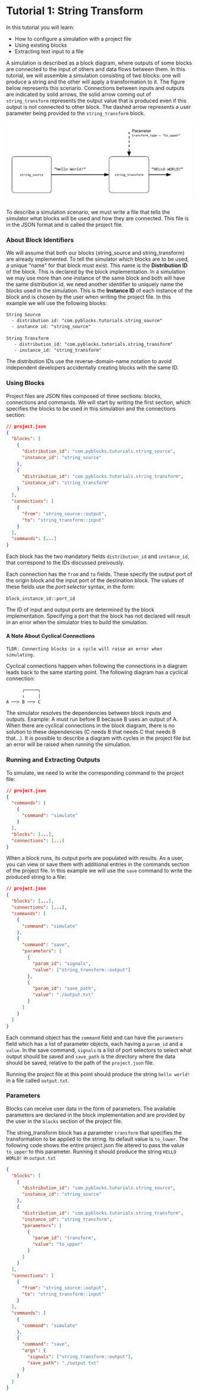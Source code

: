 # Tutorial 1: String Transform

In this tutorial you will learn:
- How to configure a simulation with a project file
- Using existing blocks
- Extracting text input to a file

A simulation is described as a block diagram, where outputs of some blocks are connected to the input of others and 
data flows between them. In this tutorial, we will assemble a simulation consisting of two blocks: one will produce 
a string and the other will apply a transformation to it. The figure below represents this scenario. Connections 
between inputs and outputs are indicated by solid arrows, the solid arrow coming out of `string_transform` represents
the output value that is produced even if this output is not connected to other block. The dashed arrow represents
a user parameter being provided to the `string_transform` block.

![Block diagram for example 1](tutorial_1_string_transform.png?raw=true)

To describe a simulation scenario, we must write a file that tells the simulator what blocks will be used and
how they are connected. This file is in the JSON format and is called the project file.

### About Block Identifiers

We will assume that both our blocks (string_source and string_transform) are already implemented. To tell the simulator
which blocks are to be used, a unique "name" for that block must exist. This name is the **Distribution ID** of the
block. This is declared by the block implementation. In a simulation we may use more than one instance of the same 
block and both will have the same distribution id, we need another identifier to uniquely name the blocks used in the
simulation. This is the **Instance ID** of each instance of the block and is chosen by the user when writing the 
project file. In this example we will use the following blocks:

```
String Source
  - distribution id: "com.pyblocks.tutorials.string_source"
  - instance id: "string_source"

String Transform
   - distribution_id: "com.pyblocks.tutorials.string_transform"
   - instance_id: "string_transform"
```

The distribution IDs use the reverse-domain-name notation to avoid independent developers accidentally creating blocks
with the same ID.

### Using Blocks

Project files are JSON files composed of three sections: blocks, connections and commands. We will start by
writing the first section, which specifies the blocks to be used in this simulation and the connections section:

```JSON
// project.json
{
  "blocks": [
    {
      "distribution_id": "com.pyblocks.tutorials.string_source",
      "instance_id": "string_source"
    },
    {
      "distribution_id": "com.pyblocks.tutorials.string_transform",
      "instance_id": "string_transform"
    }
  ],
  "connections": [
    {
      "from": "string_source::output",
      "to": "string_transform::input"
    }
  ],
  "commands": [...]
}
```

Each block has the two mandatory fields `distribution_id` and `instance_id`, that correspond 
to the IDs discussed preivously.

Each connection has the `from` and `to` fields. These specify the output port of the origin
block and the input port of the destination block. The values of these fields use the 
*port selector* syntax, in the form:

`block_instance_id::port_id`

The ID of input and output ports are determined by the block implementation. Specifying 
a port that the block has not declared will result in an error when the simulator tries 
to build the simulation.

#### A Note About Cyclical Connections

```
TLDR: Connecting blocks in a cycle will raise an error when simulating.
```

Cyclical connections happen when following the connections in a diagram leads back to the same starting point.
The following diagram has a cyclical connection:

```
      ┌─────┐
      ↓     |
A ──> B ──> C
```

The simulator resolves the dependencies between block inputs and outputs. Example: A must run before B because B uses 
an output of A. When there are cyclical connections in the block diagram, there is no solution to these dependencies 
(C needs B that needs C that needs B that...). It is possible to describe a diagram with cycles in the project file
but an error will be raised when running the simulation.

### Running and Extracting Outputs

To simulate, we need to write the corresponding command to the project file:

```JSON
// project.json
{
  "commands": [
    {
      "command": "simulate"
    }
  ],
  "blocks": [...],
  "connections": [...]
}
```

When a block runs, its output ports are populated with results. As a user, you can view or save them 
with additional entries in the commands section of the project file. In this example we will use the 
`save` command to write the produced string to a file:

```JSON
// project.json
{
  "blocks": [...],
  "connections": [...],
  "commands": [
    {
      "command": "simulate"
    },
    {
      "command": "save",
      "parameters": [
        {
          "param_id": "signals",
          "value": ["string_transform::output"]
        },
        {
          "param_id": "save_path",
          "value": "./output.txt"
        }
      ]
    }
  ]
}
```

Each command object has the `command` field and can have the `parameters` field which
has a list of parameter objects, each having a `param_id` and a `value`. In the save
command, `signals` is a list of port selectors to select what output should be saved
and `save_path` is the directory where the data should be saved, relative to the 
path of the `project.json` file.

Running the project file at this point should produce the string `hello world!` in a 
file called `output.txt`.

### Parameters

Blocks can receive user data in the form of parameters. The available parameters are declared in the block
implementation and are provided by the user in the `blocks` section of the project file.

The string_transform block has a parameter `transform` that specifies the transformation to be applied to the
string. Its default value is `to_lower`. The following code shows the entire project.json file altered to pass
the value `to_upper` to this parameter. Running it should produce the string `HELLO WORLD!` in `output.txt`

```JSON
{
  "blocks": [
    {
      "distribution_id": "com.pyblocks.tutorials.string_source",
      "instance_id": "string_source"
    },
    {
      "distribution_id": "com.pyblocks.tutorials.string_transform",
      "instance_id": "string_transform",
      "parameters": [
        {
          "param_id": "transform",
          "value": "to_upper"
        }
      ]
    }
  ],
  "connections": [
    {
      "from": "string_source::output",
      "to": "string_transform::input"
    }
  ],
  "commands": [
    {
      "command": "simulate"
    },
    {
      "command": "save",
      "args": {
        "signals": ["string_transform::output"],
        "save_path": "./output.txt"
      }
    }
  ]
}
```
